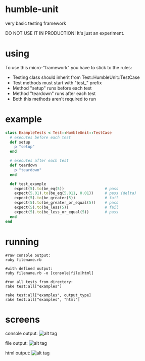 humble-unit
===========

very basic testing framework

DO NOT USE IT IN PRODUCTION! It's just an experiment.

using
===========

To use this micro-"framework" you have to stick to the rules:

* Testing class should inherit from Test::HumbleUnit::TestCase
* Test methods must start with "test_" prefix
* Method "setup" runs before each test
* Method "teardown" runs after each test
* Both this methods aren't required to run

example
===========
```ruby
class ExampleTests < Test::HumbleUnit::TestCase
  # executes before each test
  def setup
    p "setup"
  end

  # executes after each test
  def teardown
    p "teardown"
  end

  def test_example
    expect(5).to(be_eq(5))                  # pass
    expect(5.01).to(be_eq(5.011, 0.01))     # pass (delta)
    expect(5).to(be_greater(5))             # fail
    expect(5).to(be_greater_or_equal(5))    # pass
    expect(5).to(be_less(5))                # fail
    expect(5).to(be_less_or_equal(5))       # pass
  end
end
```

running
===================
```
#raw console output:
ruby filename.rb

#with defined output:
ruby filename.rb -o [console|file|html]

#run all tests from directory:
rake test:all["examples"]

rake test:all["examples", output_type] 
rake test:all["examples", "html"]
```
screens
==================
console output:
![alt tag](http://sebastianbrozda.com/humble/console-output.png?v=2)

file output:
![alt tag](http://sebastianbrozda.com/humble/file-output.png?v=2)

html output:
![alt tag](http://sebastianbrozda.com/humble/html-output.png?v=2)



